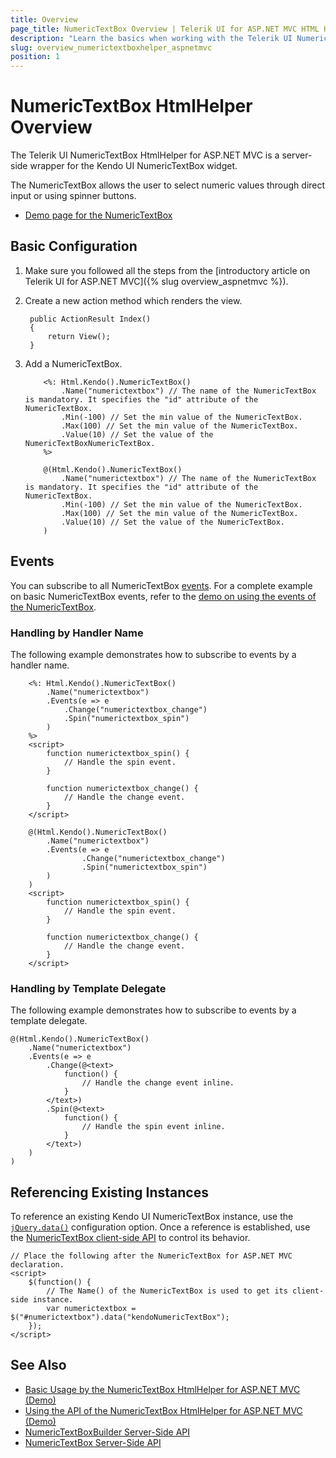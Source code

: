 ```yaml
---
title: Overview
page_title: NumericTextBox Overview | Telerik UI for ASP.NET MVC HTML Helpers
description: "Learn the basics when working with the Telerik UI NumericTextBox for ASP.NET MVC."
slug: overview_numerictextboxhelper_aspnetmvc
position: 1
---
```


# NumericTextBox HtmlHelper Overview

The Telerik UI NumericTextBox HtmlHelper for ASP.NET MVC is a server-side wrapper for the Kendo UI NumericTextBox widget.

The NumericTextBox allows the user to select numeric values through direct input or using spinner buttons.

* [Demo page for the NumericTextBox](https://demos.telerik.com/aspnet-mvc/numerictextbox)

## Basic Configuration

1. Make sure you followed all the steps from the [introductory article on Telerik UI for ASP.NET MVC]({% slug overview_aspnetmvc %}).
1. Create a new action method which renders the view.

        public ActionResult Index()
        {
            return View();
        }

1. Add a NumericTextBox.

    ```ASPX
        <%: Html.Kendo().NumericTextBox()
            .Name("numerictextbox") // The name of the NumericTextBox is mandatory. It specifies the "id" attribute of the NumericTextBox.
            .Min(-100) // Set the min value of the NumericTextBox.
            .Max(100) // Set the min value of the NumericTextBox.
            .Value(10) // Set the value of the NumericTextBoxNumericTextBox.
        %>
    ```
    ```Razor
        @(Html.Kendo().NumericTextBox()
            .Name("numerictextbox") // The name of the NumericTextBox is mandatory. It specifies the "id" attribute of the NumericTextBox.
            .Min(-100) // Set the min value of the NumericTextBox.
            .Max(100) // Set the min value of the NumericTextBox.
            .Value(10) // Set the value of the NumericTextBox.
        )
    ```

## Events

You can subscribe to all NumericTextBox [events](/api/numerictextbox). For a complete example on basic NumericTextBox events, refer to the [demo on using the events of the NumericTextBox](https://demos.telerik.com/aspnet-mvc/numerictextbox/events).

### Handling by Handler Name

The following example demonstrates how to subscribe to events by a handler name.

```ASPX
    <%: Html.Kendo().NumericTextBox()
        .Name("numerictextbox")
        .Events(e => e
            .Change("numerictextbox_change")
            .Spin("numerictextbox_spin")
        )
    %>
    <script>
        function numerictextbox_spin() {
            // Handle the spin event.
        }

        function numerictextbox_change() {
            // Handle the change event.
        }
    </script>
```
```Razor
    @(Html.Kendo().NumericTextBox()
        .Name("numerictextbox")
        .Events(e => e
                .Change("numerictextbox_change")
                .Spin("numerictextbox_spin")
        )
    )
    <script>
        function numerictextbox_spin() {
            // Handle the spin event.
        }

        function numerictextbox_change() {
            // Handle the change event.
        }
    </script>
```

### Handling by Template Delegate

The following example demonstrates how to subscribe to events by a template delegate.

    @(Html.Kendo().NumericTextBox()
        .Name("numerictextbox")
        .Events(e => e
            .Change(@<text>
                function() {
                    // Handle the change event inline.
                }
            </text>)
            .Spin(@<text>
                function() {
                    // Handle the spin event inline.
                }
            </text>)
        )
    )

## Referencing Existing Instances

To reference an existing Kendo UI NumericTextBox instance, use the [`jQuery.data()`](http://api.jquery.com/jQuery.data/) configuration option. Once a reference is established, use the [NumericTextBox client-side API](http://docs.telerik.com/kendo-ui/api/javascript/ui/numerictextbox#methods) to control its behavior.

    // Place the following after the NumericTextBox for ASP.NET MVC declaration.
    <script>
        $(function() {
            // The Name() of the NumericTextBox is used to get its client-side instance.
            var numerictextbox = $("#numerictextbox").data("kendoNumericTextBox");
        });
    </script>

## See Also

* [Basic Usage by the NumericTextBox HtmlHelper for ASP.NET MVC (Demo)](https://demos.telerik.com/aspnet-mvc/numerictextbox/index)
* [Using the API of the NumericTextBox HtmlHelper for ASP.NET MVC (Demo)](https://demos.telerik.com/aspnet-mvc/numerictextbox/api)
* [NumericTextBoxBuilder Server-Side API](http://docs.telerik.com/aspnet-mvc/api/Kendo.Mvc.UI.Fluent/NumericTextBoxBuilder)
* [NumericTextBox Server-Side API](/api/numerictextbox)
